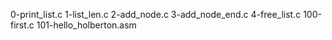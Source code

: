 0-print_list.c 1-list_len.c 2-add_node.c 3-add_node_end.c 4-free_list.c 100-first.c 101-hello_holberton.asm
